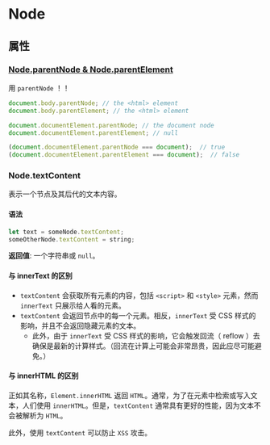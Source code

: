 # Node

## 属性

### [Node.parentNode & Node.parentElement](https://stackoverflow.com/questions/8685739/difference-between-dom-parentnode-and-parentelement)
用 `parentNode` ！！
```js
document.body.parentNode; // the <html> element
document.body.parentElement; // the <html> element

document.documentElement.parentNode; // the document node
document.documentElement.parentElement; // null

(document.documentElement.parentNode === document);  // true
(document.documentElement.parentElement === document);  // false
```

### Node.textContent
表示一个节点及其后代的文本内容。  
#### 语法
```js
let text = someNode.textContent;
someOtherNode.textContent = string;
```
**返回值**: 一个字符串或 `null`。  

#### 与 innerText 的区别
- `textContent` 会获取所有元素的内容，包括 `<script>` 和 `<style>` 元素，然而 `innerText` 只展示给人看的元素。  
- `textContent` 会返回节点中的每一个元素。相反，`innerText` 受 CSS 样式的影响，并且不会返回隐藏元素的文本。  
  - 此外，由于 `innerText` 受 CSS 样式的影响，它会触发回流（ reflow ）去确保是最新的计算样式。（回流在计算上可能会非常昂贵，因此应尽可能避免。）  

#### 与 innerHTML 的区别
正如其名称，`Element.innerHTML` 返回 `HTML`。通常，为了在元素中检索或写入文本，人们使用 `innerHTML`。但是，`textContent` 通常具有更好的性能，因为文本不会被解析为 `HTML`。

此外，使用 `textContent` 可以防止 `XSS` 攻击。  
